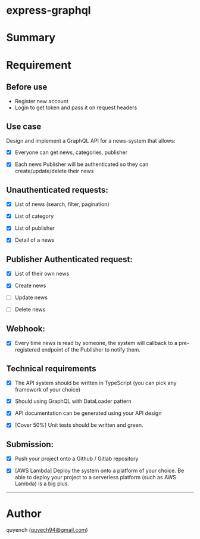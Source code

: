 # express-graphql

# Summary
# Requirement

## Before use
- Register new account
- Login to get token and pass it on request headers

## Use case
Design and implement a GraphQL API for a news-system that allows:

- [x] Everyone can get news, categories, publisher

- [x] Each news Publisher will be authenticated so they can create/update/delete their news

## Unauthenticated requests:

- [x] List of news (search, filter, pagination)

- [x] List of category

- [x] List of publisher

- [x] Detail of a news

## Publisher Authenticated request:

- [x] List of their own news

- [x] Create news

- [ ] Update news

- [ ] Delete news

## Webhook:

- [x] Every time news is read by someone, the system will callback to a pre-registered endpoint of the Publisher to notify them.

## Technical requirements

- [x] The API system should be written in TypeScript (you can pick any framework of your choice)

- [x] Should using GraphQL with DataLoader pattern

- [x] API documentation can be generated using your API design

- [x] [Cover 50%] Unit tests should be written and green. 

## Submission:

- [x] Push your project onto a Github / Gitlab repository

- [x] [AWS Lambda] Deploy the system onto a platform of your choice. Be able to deploy your project to a serverless platform (such as AWS Lambda) is a big plus.
---

# Author
quyench (quyech94@gmail.com)

